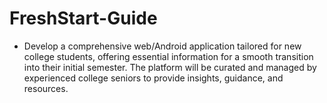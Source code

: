 # FreshStart-Guide
- Develop a comprehensive web/Android application tailored for new college students,
offering essential information for a smooth transition into their initial semester. The
platform will be curated and managed by experienced college seniors to provide
insights, guidance, and resources.

